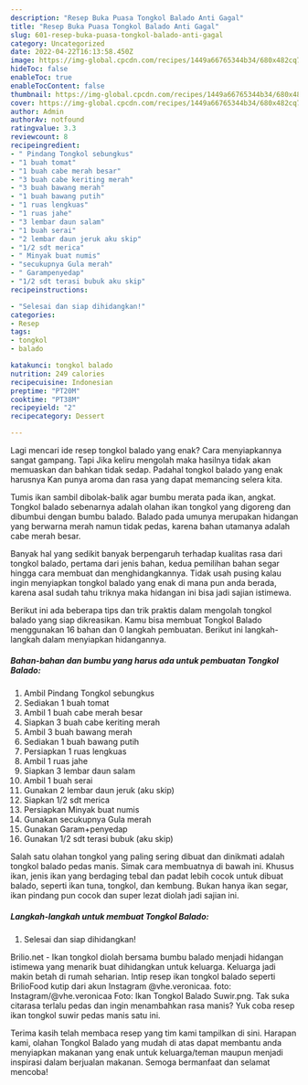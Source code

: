 ```yaml
---
description: "Resep Buka Puasa Tongkol Balado Anti Gagal"
title: "Resep Buka Puasa Tongkol Balado Anti Gagal"
slug: 601-resep-buka-puasa-tongkol-balado-anti-gagal
category: Uncategorized
date: 2022-04-22T16:13:58.450Z
image: https://img-global.cpcdn.com/recipes/1449a66765344b34/680x482cq70/tongkol-balado-foto-resep-utama.jpg
hideToc: false
enableToc: true
enableTocContent: false
thumbnail: https://img-global.cpcdn.com/recipes/1449a66765344b34/680x482cq70/tongkol-balado-foto-resep-utama.jpg
cover: https://img-global.cpcdn.com/recipes/1449a66765344b34/680x482cq70/tongkol-balado-foto-resep-utama.jpg
author: Admin
authorAv: notfound
ratingvalue: 3.3
reviewcount: 8
recipeingredient:
- " Pindang Tongkol sebungkus"
- "1 buah tomat"
- "1 buah cabe merah besar"
- "3 buah cabe keriting merah"
- "3 buah bawang merah"
- "1 buah bawang putih"
- "1 ruas lengkuas"
- "1 ruas jahe"
- "3 lembar daun salam"
- "1 buah serai"
- "2 lembar daun jeruk aku skip"
- "1/2 sdt merica"
- " Minyak buat numis"
- "secukupnya Gula merah"
- " Garampenyedap"
- "1/2 sdt terasi bubuk aku skip"
recipeinstructions:

- "Selesai dan siap dihidangkan!"
categories:
- Resep
tags:
- tongkol
- balado

katakunci: tongkol balado 
nutrition: 249 calories
recipecuisine: Indonesian
preptime: "PT20M"
cooktime: "PT38M"
recipeyield: "2"
recipecategory: Dessert

---
```



Lagi mencari ide resep tongkol balado yang enak? Cara menyiapkannya sangat gampang. Tapi Jika keliru mengolah maka hasilnya tidak akan memuaskan dan bahkan tidak sedap. Padahal tongkol balado yang enak harusnya Kan punya aroma dan rasa yang dapat memancing selera kita.


Tumis ikan sambil dibolak-balik agar bumbu merata pada ikan, angkat. Tongkol balado sebenarnya adalah olahan ikan tongkol yang digoreng dan dibumbui dengan bumbu balado. Balado pada umunya merupakan hidangan yang berwarna merah namun tidak pedas, karena bahan utamanya adalah cabe merah besar.

Banyak hal yang sedikit banyak berpengaruh terhadap kualitas rasa dari tongkol balado, pertama dari jenis bahan, kedua pemilihan bahan segar hingga cara membuat dan menghidangkannya. Tidak usah pusing kalau ingin menyiapkan tongkol balado yang enak di mana pun anda berada, karena asal sudah tahu triknya maka hidangan ini bisa jadi sajian istimewa.


Berikut ini ada beberapa tips dan trik praktis dalam mengolah tongkol balado yang siap dikreasikan. Kamu bisa membuat Tongkol Balado menggunakan 16 bahan dan 0 langkah pembuatan. Berikut ini langkah-langkah dalam menyiapkan hidangannya.

<!--inarticleads1-->

##### Bahan-bahan dan bumbu yang harus ada untuk pembuatan Tongkol Balado:

1. Ambil  Pindang Tongkol sebungkus
1. Sediakan 1 buah tomat
1. Ambil 1 buah cabe merah besar
1. Siapkan 3 buah cabe keriting merah
1. Ambil 3 buah bawang merah
1. Sediakan 1 buah bawang putih
1. Persiapkan 1 ruas lengkuas
1. Ambil 1 ruas jahe
1. Siapkan 3 lembar daun salam
1. Ambil 1 buah serai
1. Gunakan 2 lembar daun jeruk (aku skip)
1. Siapkan 1/2 sdt merica
1. Persiapkan  Minyak buat numis
1. Gunakan secukupnya Gula merah
1. Gunakan  Garam+penyedap
1. Gunakan 1/2 sdt terasi bubuk (aku skip)


Salah satu olahan tongkol yang paling sering dibuat dan dinikmati adalah tongkol balado pedas manis. Simak cara membuatnya di bawah ini. Khusus ikan, jenis ikan yang berdaging tebal dan padat lebih cocok untuk dibuat balado, seperti ikan tuna, tongkol, dan kembung. Bukan hanya ikan segar, ikan pindang pun cocok dan super lezat diolah jadi sajian ini. 

<!--inarticleads2-->

##### Langkah-langkah untuk membuat Tongkol Balado:


1. Selesai dan siap dihidangkan!

Brilio.net - Ikan tongkol diolah bersama bumbu balado menjadi hidangan istimewa yang menarik buat dihidangkan untuk keluarga. Keluarga jadi makin betah di rumah seharian. Intip resep ikan tongkol balado seperti BrilioFood kutip dari akun Instagram @vhe.veronicaa. foto: Instagram/@vhe.veronicaa Foto: Ikan Tongkol Balado Suwir.png. Tak suka citarasa terlalu pedas dan ingin menambahkan rasa manis? Yuk coba resep ikan tongkol suwir pedas manis satu ini. 

Terima kasih telah membaca resep yang tim kami tampilkan di sini. Harapan kami, olahan Tongkol Balado yang mudah di atas dapat membantu anda menyiapkan makanan yang enak untuk keluarga/teman maupun menjadi inspirasi dalam berjualan makanan. Semoga bermanfaat dan selamat mencoba!
